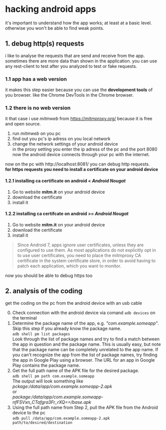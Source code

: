 # hacking android apps
it's important to understand how the app works; at least at a basic level. 
otherwise you won't be able to find weak points.
## 1. debug http(s) requests
i like to analyse the requests that are send and receive from the app. sometimes there are more data than shown in the application.
you can use any rest-client to test after you analyzed to test or fake requests.
### 1.1 app has a web version
it makes this step easier because you can use the **development tools** of you browser. like the Chrome DevTools in the Chrome browser.
### 1.2 there is no web version 
it that case i use *mitmweb* from https://mitmproxy.org/ because it is free and open source. 
1. run *mitmweb* on you pc
2. find out you pc's ip adress on you local network
3. change the network settings of your android device <br/>
in the proxy setting you enter the ip adress of the pc and the port 8080
now the android device connects through your pc with the internet. <br/>

now on the pc with http://localhost:8081/ you can debug http requests. <br/>
**for https requests you need to install a certificate on your android device**
#### 1.2.1 installing ca certificate on android < *Android Nougat*
1. Go to website **mitm.it** on your android device
2. download the certificate 
3. install it 



#### 1.2.2 installing ca certifcate on android >= *Android Nougat*

1. Go to website **mitm.it** on your android device
2. download the certificate 
3. install it 

> Since Android 7, apps ignore user certificates, unless they are configured to use them. As most applications do not explicitly opt in to use user certificates, you need to place the mitmproxy CA certificate in the system certificate store, in order to avoid having to patch each application, which you want to monitor. 

now you should be able to debug https too

## 2. analysis of the coding

get the coding on the pc from the android device with an usb cable

0. Check connection with the android device via comand `adb devices` on the terminal
1. Determine the package name of the app, e.g. *"com.example.someapp"*. Skip this step if you already know the package name. </br>
`adb shell pm list packages` </br>
Look through the list of package names and try to find a match between the app in question and the package name. This is usually easy, but note that the package name can be completely unrelated to the app name. If you can't recognize the app from the list of package names, try finding the app in Google Play using a browser. The URL for an app in Google Play contains the package name.
2. Get the full path name of the APK file for the desired package. </br>
`adb shell pm path com.example.someapp` </br>
The output will look something like </br>
*pckage:/data/app/com.example.someapp-2.apk* </br>
or </br>
*package:/data/app/com.example.someapp-nfFSVxn_CTafgra3Fr_rXQ==/base.apk*
3. Using the full path name from Step 2, pull the APK file from the Android device to the pc </br>
`adb pull /data/app/com.example.someapp-2.apk path/to/desired/destination`
